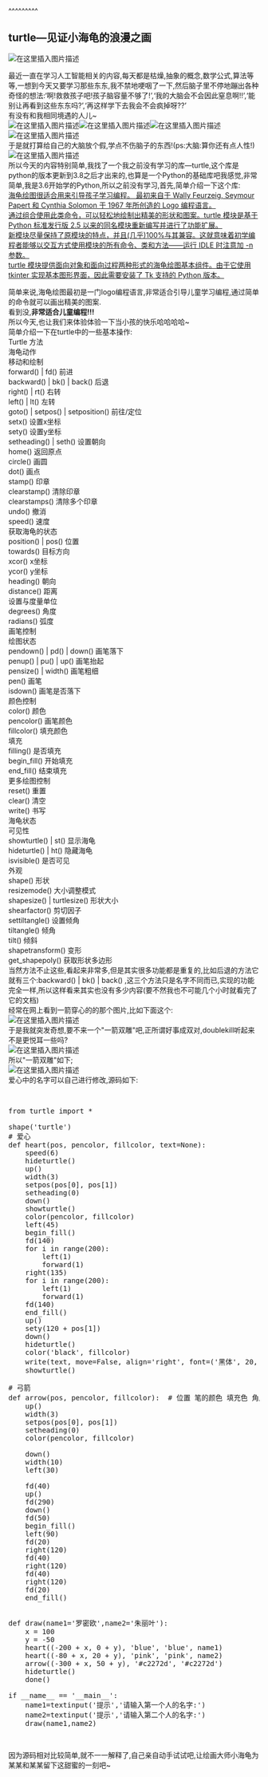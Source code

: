 
<BlogInfo title="turtle---见证小海龟的浪漫之画" author="白日梦想猿" pv=0 read_times=0 pre_cost_time=187 category="turtle学习" tag_list="['turtle']" create_time="2021.07.19 09:57:03.468705" update_time="2021.07.19 10:00:40" />

^^^^^^^^^
<p></p><h2>turtle—见证小海龟的浪漫之画</h2><p></p><p></p><p><img src="https://img-blog.csdnimg.cn/20210719090628717.jpg" alt="在这里插入图片描述"></p><p></p><p></p><p>最近一直在学习人工智能相关的内容,每天都是枯燥,抽象的概念,数学公式,算法等等,一想到今天又要学习那些东东,我不禁地哽咽了一下,然后脑子里不停地蹦出各种奇怪的想法:‘啊!救救孩子吧!孩子脑容量不够了!’,‘我的大脑会不会因此窒息啊!!’,‘能别让再看到这些东东吗?’,‘再这样学下去我会不会疯掉呀??’<br>有没有和我相同境遇的人儿~<br><img src="https://img-blog.csdnimg.cn/20210719091954593.gif" alt="在这里插入图片描述"><img src="https://img-blog.csdnimg.cn/20210719091954593.gif" alt="在这里插入图片描述"><img src="https://img-blog.csdnimg.cn/20210719091954593.gif" alt="在这里插入图片描述"><img src="https://img-blog.csdnimg.cn/20210719091954593.gif" alt="在这里插入图片描述"><br>于是就打算给自己的大脑放个假,学点不伤脑子的东西!(ps:大脑:算你还有点人性!)<br><img src="https://img-blog.csdnimg.cn/20210719092449567.gif" alt="在这里插入图片描述"><br>所以今天的内容特别简单,我找了一个我之前没有学习的库—turtle,这个库是python的版本更新到3.8之后才出来的,也算是一个Python的基础库吧我感觉,非常简单,我是3.6开始学的Python,所以之前没有学习,首先,简单介绍一下这个库:<br><a href="https://docs.python.org/zh-cn/3/library/turtle.html">海龟绘图很适合用来引导孩子学习编程。 最初来自于 Wally Feurzeig, Seymour Papert 和 Cynthia Solomon 于 1967 年所创造的 Logo 编程语言。<br>通过组合使用此类命令，可以轻松地绘制出精美的形状和图案。turtle 模块是基于 Python 标准发行版 2.5 以来的同名模块重新编写并进行了功能扩展。<br>新模块尽量保持了原模块的特点，并且(几乎)100%与其兼容。这就意味着初学编程者能够以交互方式使用模块的所有命令、类和方法——运行 IDLE 时注意加 -n 参数。<br>turtle 模块提供面向对象和面向过程两种形式的海龟绘图基本组件。由于它使用 tkinter 实现基本图形界面，因此需要安装了 Tk 支持的 Python 版本。</a></p><p></p><p></p><p>简单来说,海龟绘图最初是一门logo编程语言,非常适合引导儿童学习编程,通过简单的命令就可以画出精美的图案.<br>看到没,<strong>非常适合儿童编程!!!</strong><br>所以今天,也让我们来体验体验一下当小孩的快乐哈哈哈哈~<br>简单介绍一下在turtle中的一些基本操作:<br>Turtle 方法<br>海龟动作<br>移动和绘制<br>forward() | fd() 前进<br>backward() | bk() | back() 后退<br>right() | rt() 右转<br>left() | lt() 左转<br>goto() | setpos() | setposition() 前往/定位<br>setx() 设置x坐标<br>sety() 设置y坐标<br>setheading() | seth() 设置朝向<br>home() 返回原点<br>circle() 画圆<br>dot() 画点<br>stamp() 印章<br>clearstamp() 清除印章<br>clearstamps() 清除多个印章<br>undo() 撤消<br>speed() 速度<br>获取海龟的状态<br>position() | pos() 位置<br>towards() 目标方向<br>xcor() x坐标<br>ycor() y坐标<br>heading() 朝向<br>distance() 距离<br>设置与度量单位<br>degrees() 角度<br>radians() 弧度<br>画笔控制<br>绘图状态<br>pendown() | pd() | down() 画笔落下<br>penup() | pu() | up() 画笔抬起<br>pensize() | width() 画笔粗细<br>pen() 画笔<br>isdown() 画笔是否落下<br>颜色控制<br>color() 颜色<br>pencolor() 画笔颜色<br>fillcolor() 填充颜色<br>填充<br>filling() 是否填充<br>begin_fill() 开始填充<br>end_fill() 结束填充<br>更多绘图控制<br>reset() 重置<br>clear() 清空<br>write() 书写<br>海龟状态<br>可见性<br>showturtle() | st() 显示海龟<br>hideturtle() | ht() 隐藏海龟<br>isvisible() 是否可见<br>外观<br>shape() 形状<br>resizemode() 大小调整模式<br>shapesize() | turtlesize() 形状大小<br>shearfactor() 剪切因子<br>settiltangle() 设置倾角<br>tiltangle() 倾角<br>tilt() 倾斜<br>shapetransform() 变形<br>get_shapepoly() 获取形状多边形<br>当然方法不止这些,看起来非常多,但是其实很多功能都是重复的,比如后退的方法它就有三个:backward() | bk() | back() ,这三个方法只是名字不同而已,实现的功能完全一样,所以这样看来其实也没有多少内容(要不然我也不可能几个小时就看完了它的文档)<br>经常在网上看到一箭穿心的的那个图片,比如下面这个:<br><img src="https://img-blog.csdnimg.cn/20210719094406265.png?x-oss-process=image/watermark,type_ZmFuZ3poZW5naGVpdGk,shadow_10,text_aHR0cHM6Ly9ibG9nLmNzZG4ubmV0L21heF9MTEw=,size_16,color_FFFFFF,t_70" alt="在这里插入图片描述"><br>于是我就突发奇想,要不来一个"一箭双雕"吧,正所谓好事成双对,doublekill听起来不是更悦耳一些吗?<br><img src="https://img-blog.csdnimg.cn/2021071909490284.png" alt="在这里插入图片描述"><br>所以"一箭双雕"如下;<br><img src="https://img-blog.csdnimg.cn/20210719095025152.png?x-oss-process=image/watermark,type_ZmFuZ3poZW5naGVpdGk,shadow_10,text_aHR0cHM6Ly9ibG9nLmNzZG4ubmV0L21heF9MTEw=,size_16,color_FFFFFF,t_70" alt="在这里插入图片描述"><br>爱心中的名字可以自己进行修改,源码如下:</p><p data-we-empty-p=""><br></p><pre>from turtle import *<br><br>shape('turtle')<br># 爱心<br>def heart(pos, pencolor, fillcolor, text=None):<br>    speed(6)<br>    hideturtle()<br>    up()<br>    width(3)<br>    setpos(pos[0], pos[1])<br>    setheading(0)<br>    down()<br>    showturtle()<br>    color(pencolor, fillcolor)<br>    left(45)<br>    begin_fill()<br>    fd(140)<br>    for i in range(200):<br>        left(1)<br>        forward(1)<br>    right(135)<br>    for i in range(200):<br>        left(1)<br>        forward(1)<br>    fd(140)<br>    end_fill()<br>    up()<br>    sety(120 + pos[1])<br>    down()<br>    hideturtle()<br>    color('black', fillcolor)<br>    write(text, move=False, align='right', font=('黑体', 20, 'normal'))<br>    showturtle()<br><br># 弓箭<br>def arrow(pos, pencolor, fillcolor):  # 位置 笔的颜色 填充色 角度<br>    up()<br>    width(3)<br>    setpos(pos[0], pos[1])<br>    setheading(0)<br>    color(pencolor, fillcolor)<br><br>    down()<br>    width(10)<br>    left(30)<br><br>    fd(40)<br>    up()<br>    fd(290)<br>    down()<br>    fd(50)<br>    begin_fill()<br>    left(90)<br>    fd(20)<br>    right(120)<br>    fd(40)<br>    right(120)<br>    fd(40)<br>    right(120)<br>    fd(20)<br>    end_fill()<br><br><br>def draw(name1='罗密欧',name2='朱丽叶'):<br>    x = 100<br>    y = -50<br>    heart((-200 + x, 0 + y), 'blue', 'blue', name1)<br>    heart((-80 + x, 20 + y), 'pink', 'pink', name2)<br>    arrow((-300 + x, 50 + y), '#c2272d', '#c2272d')<br>    hideturtle()<br>    done()<br><br>if __name__ == '__main__':<br>    name1=textinput('提示','请输入第一个人的名字:')<br>    name2=textinput('提示','请输入第二个人的名字:')<br>    draw(name1,name2)</pre><p data-we-empty-p=""><br></p><p></p><p></p><p></p><p></p><p>因为源码相对比较简单,就不一一解释了,自己亲自动手试试吧,让绘画大师小海龟为某某和某某留下这甜蜜的一刻吧~<br></p><p></p>
